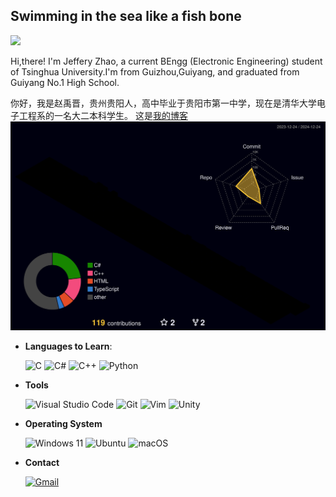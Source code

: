 ## Swimming in the sea like a fish bone

![](https://komarev.com/ghpvc/?username=konpoku)

Hi,there! I'm Jeffery Zhao, a current BEngg (Electronic Engineering) student of Tsinghua University.I'm from Guizhou,Guiyang, and graduated from Guiyang No.1 High School.

你好，我是赵禹晋，贵州贵阳人，高中毕业于贵阳市第一中学，现在是清华大学电子工程系的一名大二本科学生。
这是[我的博客](http://konpoku.github.io/)
![](./profile-3d-contrib/profile-night-rainbow.svg)

- **Languages to Learn**:

    ![C](https://img.shields.io/badge/c-%2300599C.svg?style=for-the-badge&logo=c&logoColor=white)
    ![C#](https://img.shields.io/badge/c%23-%23239120.svg?style=for-the-badge&logo=csharp&logoColor=white)
    ![C++](https://img.shields.io/badge/C++%20-%2300599C.svg?style=for-the-badge&logo=c%2B%2B&logoColor=white)
    ![Python](https://img.shields.io/badge/Python%20-%2314354C.svg?style=for-the-badge&logo=python&logoColor=white)
  

- **Tools**

    ![Visual Studio Code](https://img.shields.io/badge/Visual%20Studio%20Code-0078d7.svg?style=for-the-badge&logo=visual-studio-code&logoColor=white)
    ![Git](https://img.shields.io/badge/git-%23F05033.svg?style=for-the-badge&logo=git&logoColor=white)
    ![Vim](https://img.shields.io/badge/VIM-%2311AB00.svg?style=for-the-badge&logo=vim&logoColor=white)
    ![Unity](https://img.shields.io/badge/unity-%23000000.svg?style=for-the-badge&logo=unity&logoColor=white)

- **Operating System**

    ![Windows 11](https://img.shields.io/badge/Windows%2011-%230079d5.svg?style=for-the-badge&logo=Windows%2011&logoColor=white)
    ![Ubuntu](https://img.shields.io/badge/Ubuntu-E95420?style=for-the-badge&logo=ubuntu&logoColor=white)
    ![macOS](https://img.shields.io/badge/mac%20os-000000?style=for-the-badge&logo=macos&logoColor=F0F0F0)
  
- **Contact**

    [![Gmail](https://img.shields.io/badge/Gmail-D14836?style=for-the-badge&logo=gmail&logoColor=white)](mailto:me@konpoku.top)
